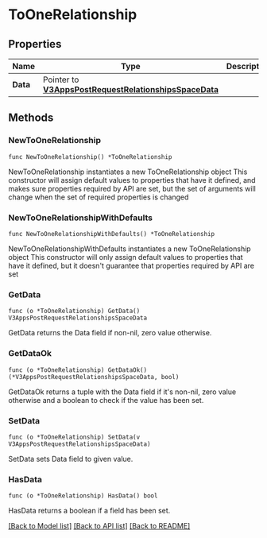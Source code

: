 # ToOneRelationship

## Properties

Name | Type | Description | Notes
------------ | ------------- | ------------- | -------------
**Data** | Pointer to [**V3AppsPostRequestRelationshipsSpaceData**](V3AppsPostRequestRelationshipsSpaceData.md) |  | [optional] 

## Methods

### NewToOneRelationship

`func NewToOneRelationship() *ToOneRelationship`

NewToOneRelationship instantiates a new ToOneRelationship object
This constructor will assign default values to properties that have it defined,
and makes sure properties required by API are set, but the set of arguments
will change when the set of required properties is changed

### NewToOneRelationshipWithDefaults

`func NewToOneRelationshipWithDefaults() *ToOneRelationship`

NewToOneRelationshipWithDefaults instantiates a new ToOneRelationship object
This constructor will only assign default values to properties that have it defined,
but it doesn't guarantee that properties required by API are set

### GetData

`func (o *ToOneRelationship) GetData() V3AppsPostRequestRelationshipsSpaceData`

GetData returns the Data field if non-nil, zero value otherwise.

### GetDataOk

`func (o *ToOneRelationship) GetDataOk() (*V3AppsPostRequestRelationshipsSpaceData, bool)`

GetDataOk returns a tuple with the Data field if it's non-nil, zero value otherwise
and a boolean to check if the value has been set.

### SetData

`func (o *ToOneRelationship) SetData(v V3AppsPostRequestRelationshipsSpaceData)`

SetData sets Data field to given value.

### HasData

`func (o *ToOneRelationship) HasData() bool`

HasData returns a boolean if a field has been set.


[[Back to Model list]](../README.md#documentation-for-models) [[Back to API list]](../README.md#documentation-for-api-endpoints) [[Back to README]](../README.md)


